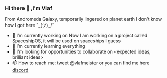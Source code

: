 ###                                                     Hi there 👋 ,I'm Vlaf

From Andromeda Galaxy, temporarily lingered on planet earth I don't know how I got here ¯\_(ツ)_/¯

- 🔭 I’m currently working on Now I am working on a project called SpaceshipOS, it will be used on spaceships I guess
- 🌱 I’m currently learning everything
- 👯 I'm looking for opportunities to collaborate on <expected ideas, brilliant ideas>
- 📫 How to reach me: tweet @vlafmeister or you can find me here [discord](https://discord.gg/RzHnsgwmKz)


